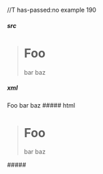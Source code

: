 //T has-passed:no
example 190
##### src
># Foo
>bar
> baz
##### xml
<?xml version="1.0" encoding="UTF-8"?>
<!DOCTYPE document SYSTEM "CommonMark.dtd">
<document xmlns="http://commonmark.org/xml/1.0">
  <block_quote>
    <heading level="1">
      <text>Foo</text>
    </heading>
    <paragraph>
      <text>bar</text>
      <softbreak />
      <text>baz</text>
    </paragraph>
  </block_quote>
</document>
##### html
<blockquote>
<h1>Foo</h1>
<p>bar
baz</p>
</blockquote>
#####
